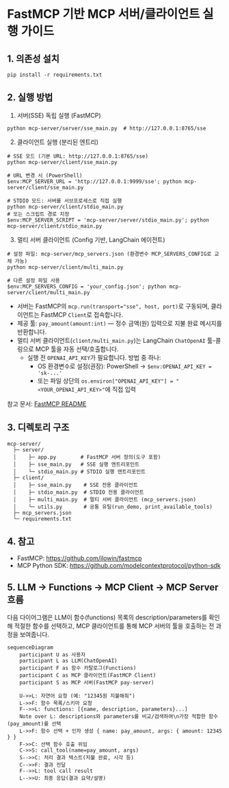 # FastMCP 기반 MCP 서버/클라이언트 실행 가이드

## 1. 의존성 설치

```
pip install -r requirements.txt
```

## 2. 실행 방법

1) 서버(SSE) 독립 실행 (FastMCP)
```
python mcp-server/server/sse_main.py  # http://127.0.0.1:8765/sse
```

2) 클라이언트 실행 (분리된 엔트리)
```
# SSE 모드 (기본 URL: http://127.0.0.1:8765/sse)
python mcp-server/client/sse_main.py

# URL 변경 시 (PowerShell)
$env:MCP_SERVER_URL = 'http://127.0.0.1:9999/sse'; python mcp-server/client/sse_main.py

# STDIO 모드: 서버를 서브프로세스로 직접 실행
python mcp-server/client/stdio_main.py
# 또는 스크립트 경로 지정
$env:MCP_SERVER_SCRIPT = 'mcp-server/server/stdio_main.py'; python mcp-server/client/stdio_main.py
```

3) 멀티 서버 클라이언트 (Config 기반, LangChain 에이전트)
```
# 설정 파일: mcp-server/mcp_servers.json (환경변수 MCP_SERVERS_CONFIG로 교체 가능)
python mcp-server/client/multi_main.py

# 다른 설정 파일 사용
$env:MCP_SERVERS_CONFIG = 'your_config.json'; python mcp-server/client/multi_main.py
```

- 서버는 FastMCP의 `mcp.run(transport="sse", host, port)`로 구동되며, 클라이언트는 FastMCP `Client`로 접속합니다.
- 제공 툴: `pay_amount(amount:int)` — 정수 금액(원) 입력으로 지불 완료 메시지를 반환합니다.
- 멀티 서버 클라이언트(`client/multi_main.py`)는 LangChain `ChatOpenAI` 툴-콜링으로 MCP 툴을 자동 선택/호출합니다.
  - 실행 전 `OPENAI_API_KEY`가 필요합니다. 방법 중 하나:
    - OS 환경변수로 설정(권장): PowerShell → `$env:OPENAI_API_KEY = 'sk-...'`
    - 또는 파일 상단의 `os.environ["OPENAI_API_KEY"] = "<YOUR_OPENAI_API_KEY>"`에 직접 입력

참고 문서: [FastMCP README](https://github.com/jlowin/fastmcp)

## 3. 디렉토리 구조
```
mcp-server/
  ├─ server/
  │    ├─ app.py        # FastMCP 서버 정의(도구 포함)
  │    ├─ sse_main.py   # SSE 실행 엔트리포인트
  │    └─ stdio_main.py # STDIO 실행 엔트리포인트
  ├─ client/
  │    ├─ sse_main.py    # SSE 전용 클라이언트
  │    ├─ stdio_main.py  # STDIO 전용 클라이언트
  │    ├─ multi_main.py  # 멀티 서버 클라이언트 (mcp_servers.json)
  │    └─ utils.py       # 공통 유틸(run_demo, print_available_tools)
  ├─ mcp_servers.json
  └─ requirements.txt
```

## 4. 참고
- FastMCP: https://github.com/jlowin/fastmcp
- MCP Python SDK: https://github.com/modelcontextprotocol/python-sdk

## 5. LLM → Functions → MCP Client → MCP Server 흐름

다음 다이어그램은 LLM이 함수(functions) 목록의 description/parameters를 확인해 적절한 함수를 선택하고, MCP 클라이언트를 통해 MCP 서버의 툴을 호출하는 전 과정을 보여줍니다.

```mermaid
sequenceDiagram
    participant U as 사용자
    participant L as LLM(ChatOpenAI)
    participant F as 함수 카탈로그(Functions)
    participant C as MCP 클라이언트(FastMCP Client)
    participant S as MCP 서버(FastMCP pay-server)

    U->>L: 자연어 요청 (예: "12345원 지불해줘")
    L->>F: 함수 목록/스키마 요청
    F-->>L: functions: [{name, description, parameters}...]
    Note over L: descriptions와 parameters를 비교/검색하여\n가장 적합한 함수(pay_amount)를 선택
    L->>F: 함수 선택 + 인자 생성 { name: pay_amount, args: { amount: 12345 } }
    F->>C: 선택 함수 호출 위임
    C->>S: call_tool(name=pay_amount, args)
    S-->>C: 처리 결과 텍스트(지불 완료, 시각 등)
    C-->>F: 결과 전달
    F-->>L: tool call result
    L-->>U: 최종 응답(결과 요약/설명)
```